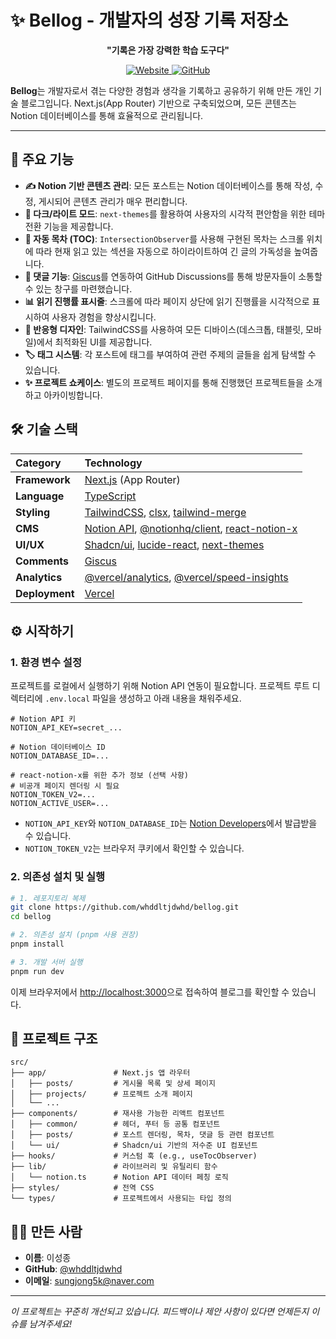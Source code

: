# ✨ Bellog - 개발자의 성장 기록 저장소

<div align="center">
  <p>
    <strong>"기록은 가장 강력한 학습 도구다"</strong>
  </p>
  <p>
    <a href="https://www.castle-bell.site/">
      <img src="https://img.shields.io/badge/Website-black?style=for-the-badge&logo=google-chrome&logoColor=white" alt="Website"/>
    </a>
    <a href="https://github.com/whddltjdwhd/bellog">
      <img src="https://img.shields.io/badge/GitHub-181717?style=for-the-badge&logo=github&logoColor=white" alt="GitHub"/>
    </a>
  </p>
</div>

**Bellog**는 개발자로서 겪는 다양한 경험과 생각을 기록하고 공유하기 위해 만든 개인 기술 블로그입니다. Next.js(App Router) 기반으로 구축되었으며, 모든 콘텐츠는 Notion 데이터베이스를 통해 효율적으로 관리됩니다.

---

## 🚀 주요 기능

- **✍️ Notion 기반 콘텐츠 관리**: 모든 포스트는 Notion 데이터베이스를 통해 작성, 수정, 게시되어 콘텐츠 관리가 매우 편리합니다.
- **🎨 다크/라이트 모드**: `next-themes`를 활용하여 사용자의 시각적 편안함을 위한 테마 전환 기능을 제공합니다.
- **🧭 자동 목차 (TOC)**: `IntersectionObserver`를 사용해 구현된 목차는 스크롤 위치에 따라 현재 읽고 있는 섹션을 자동으로 하이라이트하여 긴 글의 가독성을 높여줍니다.
- **💬 댓글 기능**: [Giscus](https://giscus.app/ko)를 연동하여 GitHub Discussions를 통해 방문자들이 소통할 수 있는 창구를 마련했습니다.
- **📊 읽기 진행률 표시줄**: 스크롤에 따라 페이지 상단에 읽기 진행률을 시각적으로 표시하여 사용자 경험을 향상시킵니다.
- **📱 반응형 디자인**: TailwindCSS를 사용하여 모든 디바이스(데스크톱, 태블릿, 모바일)에서 최적화된 UI를 제공합니다.
- **🏷️ 태그 시스템**: 각 포스트에 태그를 부여하여 관련 주제의 글들을 쉽게 탐색할 수 있습니다.
- **✨ 프로젝트 쇼케이스**: 별도의 프로젝트 페이지를 통해 진행했던 프로젝트들을 소개하고 아카이빙합니다.

## 🛠️ 기술 스택

| Category      | Technology                                                                                                                            |
| :------------ | :------------------------------------------------------------------------------------------------------------------------------------ |
| **Framework** | [Next.js](https://nextjs.org/) (App Router)                                                                                           |
| **Language**  | [TypeScript](https://www.typescriptlang.org/)                                                                                         |
| **Styling**   | [TailwindCSS](https://tailwindcss.com/), [clsx](https://github.com/lukeed/clsx), [tailwind-merge](https://github.com/dcastil/tailwind-merge) |
| **CMS**       | [Notion API](https://developers.notion.com/), [@notionhq/client](https://github.com/makenotion/notion-sdk-js), [react-notion-x](https://github.com/NotionX/react-notion-x) |
| **UI/UX**     | [Shadcn/ui](https://ui.shadcn.com/), [lucide-react](https://lucide.dev/), [next-themes](https://github.com/pacocoursey/next-themes)       |
| **Comments**  | [Giscus](https://giscus.app/ko)                                                                                                       |
| **Analytics** | [@vercel/analytics](https://vercel.com/analytics), [@vercel/speed-insights](https://vercel.com/speed-insights)                         |
| **Deployment**| [Vercel](https://vercel.com/)                                                                                                         |

## ⚙️ 시작하기

### 1. 환경 변수 설정

프로젝트를 로컬에서 실행하기 위해 Notion API 연동이 필요합니다. 프로젝트 루트 디렉터리에 `.env.local` 파일을 생성하고 아래 내용을 채워주세요.

```env
# Notion API 키
NOTION_API_KEY=secret_...

# Notion 데이터베이스 ID
NOTION_DATABASE_ID=...

# react-notion-x를 위한 추가 정보 (선택 사항)
# 비공개 페이지 렌더링 시 필요
NOTION_TOKEN_V2=...
NOTION_ACTIVE_USER=...
```

- `NOTION_API_KEY`와 `NOTION_DATABASE_ID`는 [Notion Developers](https://developers.notion.com/)에서 발급받을 수 있습니다.
- `NOTION_TOKEN_V2`는 브라우저 쿠키에서 확인할 수 있습니다.

### 2. 의존성 설치 및 실행

```bash
# 1. 레포지토리 복제
git clone https://github.com/whddltjdwhd/bellog.git
cd bellog

# 2. 의존성 설치 (pnpm 사용 권장)
pnpm install

# 3. 개발 서버 실행
pnpm run dev
```

이제 브라우저에서 [http://localhost:3000](http://localhost:3000)으로 접속하여 블로그를 확인할 수 있습니다.

## 📁 프로젝트 구조

```
src/
├── app/               # Next.js 앱 라우터
│   ├── posts/         # 게시물 목록 및 상세 페이지
│   ├── projects/      # 프로젝트 소개 페이지
│   └── ...
├── components/        # 재사용 가능한 리액트 컴포넌트
│   ├── common/        # 헤더, 푸터 등 공통 컴포넌트
│   ├── posts/         # 포스트 렌더링, 목차, 댓글 등 관련 컴포넌트
│   └── ui/            # Shadcn/ui 기반의 저수준 UI 컴포넌트
├── hooks/             # 커스텀 훅 (e.g., useTocObserver)
├── lib/               # 라이브러리 및 유틸리티 함수
│   └── notion.ts      # Notion API 데이터 페칭 로직
├── styles/            # 전역 CSS
└── types/             # 프로젝트에서 사용되는 타입 정의
```

## 👨‍💻 만든 사람

- **이름**: 이성종
- **GitHub**: [@whddltjdwhd](https://github.com/whddltjdwhd)
- **이메일**: [sungjong5k@naver.com](mailto:sungjong5k@naver.com)

---

_이 프로젝트는 꾸준히 개선되고 있습니다. 피드백이나 제안 사항이 있다면 언제든지 이슈를 남겨주세요!_